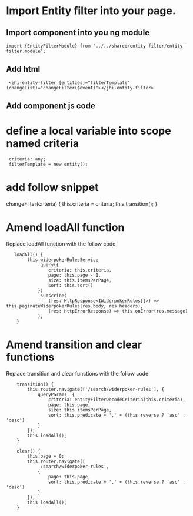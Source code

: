 # Import Entity filter into your page.

## Import component into you ng module

```
import {EntityFilterModule} from '../../shared/entity-filter/entity-filter.module';
```

## Add html

```
 <jhi-entity-filter [entities]="filterTemplate" (changeList)="changeFilter($event)"></jhi-entity-filter>
```

## Add component js code

# define a local variable into scope named criteria

```
 criteria: any;
 filterTemplate = new entity();
```

# add follow snippet

changeFilter(criteria) {
this.criteria = criteria;
this.transition();
}

# Amend loadAll function
Replace loadAll function with the follow code
```
   loadAll() {
        this.widerpokerRulesService
            .query({
                criteria: this.criteria,
                page: this.page - 1,
                size: this.itemsPerPage,
                sort: this.sort()
            })
            .subscribe(
                (res: HttpResponse<IWiderpokerRules[]>) => this.paginateWiderpokerRules(res.body, res.headers),
                (res: HttpErrorResponse) => this.onError(res.message)
            );
    }
```

# Amend transition and clear functions
Replace transition and clear functions with the follow code

```
    transition() {
        this.router.navigate(['/search/widerpoker-rules'], {
            queryParams: {
                criteria: entityFilterDecodeCriteria(this.criteria),
                page: this.page,
                size: this.itemsPerPage,
                sort: this.predicate + ',' + (this.reverse ? 'asc' : 'desc')
            }
        });
        this.loadAll();
    }

    clear() {
        this.page = 0;
        this.router.navigate([
            '/search/widerpoker-rules',
            {
                page: this.page,
                sort: this.predicate + ',' + (this.reverse ? 'asc' : 'desc')
            }
        ]);
        this.loadAll();
    }

```

